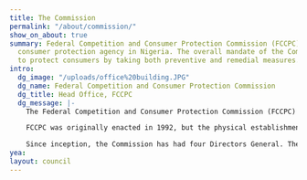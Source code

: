 ```yaml
---
title: The Commission
permalink: "/about/commission/"
show_on_about: true
summary: Federal Competition and Consumer Protection Commission (FCCPC) is the apex
  consumer protection agency in Nigeria. The overall mandate of the Commission is
  to protect consumers by taking both preventive and remedial measures.
intro:
  dg_image: "/uploads/office%20building.JPG"
  dg_name: Federal Competition and Consumer Protection Commission
  dg_title: Head Office, FCCPC
  dg_message: |-
    The Federal Competition and Consumer Protection Commission (FCCPC) is the apex consumer protection agency in Nigeria. The Commission was established by the Federal Competition and Consumer Protection Commission Act (FCCPCA) (Cap. 25, Laws of The Federation 2004). The overall mandate of the Commission is to protect consumers by taking both preventive and remedial measures.

    FCCPC was originally enacted in 1992, but the physical establishment of the Commission occurred in 1999. The Commission operates across all sectors of the economy and has evolved over the years. From a single office in 1999, the Commission now has zonal offices in the six geopolitical zones, and additional emerging strategic intervention offices in key locations for better coverage of the country. Currently, there are nine offices including the headquarters in Abuja. Zonal offices are controlled and coordinated from the headquarters.

    Since inception, the Commission has had four Directors General. The current Director General is Babatunde Irukera.
yea: 
layout: council
---
```


